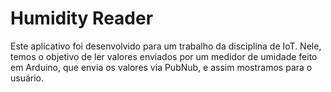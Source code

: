 # Humidity Reader


Este aplicativo foi desenvolvido para um trabalho da disciplina de IoT. Nele, temos o objetivo de ler valores enviados por um medidor de umidade feito em Arduino, que envia os valores via PubNub, e assim mostramos para o usuário.
